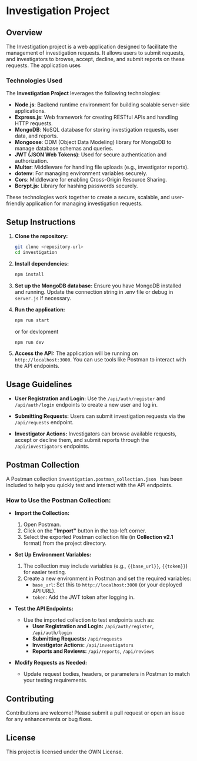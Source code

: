 # Investigation Project

## Overview
The Investigation project is a web application designed to facilitate the management of investigation requests. It allows users to submit requests, and investigators to browse, accept, decline, and submit reports on these requests. The application uses 

### Technologies Used

The **Investigation Project** leverages the following technologies:

- **Node.js**: Backend runtime environment for building scalable server-side applications.
- **Express.js**: Web framework for creating RESTful APIs and handling HTTP requests.
- **MongoDB**: NoSQL database for storing investigation requests, user data, and reports.
- **Mongoose**: ODM (Object Data Modeling) library for MongoDB to manage database schemas and queries.
- **JWT (JSON Web Tokens)**: Used for secure authentication and authorization.
- **Multer**: Middleware for handling file uploads (e.g., investigator reports).
- **dotenv**: For managing environment variables securely.
- **Cors**: Middleware for enabling Cross-Origin Resource Sharing.
- **Bcrypt.js**: Library for hashing passwords securely.

These technologies work together to create a secure, scalable, and user-friendly application for managing investigation requests.

## Setup Instructions
1. **Clone the repository:**
   ```bash
   git clone <repository-url>
   cd investigation
   ```

2. **Install dependencies:**
   ```bash
   npm install
   ```

3. **Set up the MongoDB database:**
   Ensure you have MongoDB installed and running. Update the connection string in .env file or debug in `server.js` if necessary. 

4. **Run the application:**
   ```bash
   npm run start
   ```
   or for devlopment
   ```bash
   npm run dev
   ```
5. **Access the API:**
   The application will be running on `http://localhost:3000`. You can use tools like Postman to interact with the API endpoints.

## Usage Guidelines
- **User Registration and Login:**
  Use the `/api/auth/register` and `/api/auth/login` endpoints to create a new user and log in.

- **Submitting Requests:**
  Users can submit investigation requests via the `/api/requests` endpoint.

- **Investigator Actions:**
  Investigators can browse available requests, accept or decline them, and submit reports through the `/api/investigators` endpoints.


## Postman Collection

A Postman collection `investigation.postman_collection.json ` has been included to help you quickly test and interact with the API endpoints.

### How to Use the Postman Collection:

- **Import the Collection:**
  1. Open Postman.
  2. Click on the **"Import"** button in the top-left corner.
  3. Select the exported Postman collection file (in **Collection v2.1** format) from the project directory.

- **Set Up Environment Variables:**
  1. The collection may include variables (e.g., `{{base_url}}`, `{{token}}`) for easier testing.
  2. Create a new environment in Postman and set the required variables:
     - `base_url`: Set this to `http://localhost:3000` (or your deployed API URL).
     - `token`: Add the JWT token after logging in.

- **Test the API Endpoints:**
  - Use the imported collection to test endpoints such as:
    - **User Registration and Login:** `/api/auth/register`, `/api/auth/login`
    - **Submitting Requests:** `/api/requests`
    - **Investigator Actions:** `/api/investigators`
    - **Reports and Reviews:** `/api/reports`, `/api/reviews`

- **Modify Requests as Needed:**
  - Update request bodies, headers, or parameters in Postman to match your testing requirements.

## Contributing
Contributions are welcome! Please submit a pull request or open an issue for any enhancements or bug fixes.

## License
This project is licensed under the OWN License.